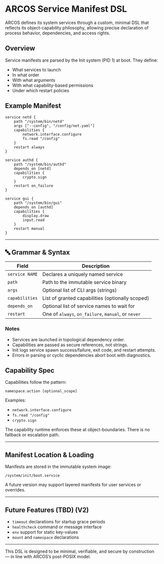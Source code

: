 # ARCOS Service Manifest DSL

ARCOS defines its system services through a custom, minimal DSL that reflects its object-capability philosophy, allowing precise declaration of process behavior, dependencies, and access rights.

## Overview

Service manifests are parsed by the Init system (PID 1) at boot. They define:

* What services to launch
* In what order
* With what arguments
* With what capability-based permissions
* Under which restart policies

## Example Manifest

```ARCOS
service netd {
    path "/system/bin/netd"
    args ["--config", "/config/net.yaml"]
    capabilities {
        network.interface.configure
        fs.read "/config"
    }
    restart always
}

service authd {
    path "/system/bin/authd"
    depends_on [netd]
    capabilities {
        crypto.sign
    }
    restart on_failure
}

service gui {
    path "/system/bin/gui"
    depends_on [authd]
    capabilities {
        display.draw
        input.read
    }
    restart manual
}
```

---

## 🔤 Grammar & Syntax

| Field          | Description                                         |
| -------------- | --------------------------------------------------- |
| `service NAME` | Declares a uniquely named service                   |
| `path`         | Path to the immutable service binary                |
| `args`         | Optional list of CLI args (strings)                 |
| `capabilities` | List of granted capabilities (optionally scoped)    |
| `depends_on`   | Optional list of service names to wait for          |
| `restart`      | One of `always`, `on_failure`, `manual`, or `never` |

### Notes

* Services are launched in topological dependency order.
* Capabilities are passed as secure references, not strings.
* Init logs service spawn success/failure, exit code, and restart attempts.
* Errors in parsing or cyclic dependencies abort boot with diagnostics.

## Capability Spec

Capabilities follow the pattern:

```
namespace.action [optional_scope]
```

Examples:

* `network.interface.configure`
* `fs.read "/config"`
* `crypto.sign`

The capability runtime enforces these at object-boundaries. There is no fallback or escalation path.

---

## Manifest Location & Loading

Manifests are stored in the immutable system image:

```
/system/init/boot.service
```

A future version may support layered manifests for user services or overrides.

---

## Future Features (TBD) (V2)

* `timeout` declarations for startup grace periods
* `healthcheck` command or message interface
* `env` support for static key-values
* `mount` and `namespace` declarations

---

This DSL is designed to be minimal, verifiable, and secure by construction — in line with ARCOS’s post-POSIX model.
